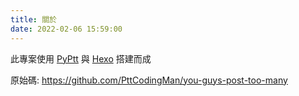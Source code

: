 ```yaml
---
title: 關於
date: 2022-02-06 15:59:00
---
```


<div class="about_text">
此專案使用 <a href="https://github.com/PttCodingMan/PyPtt">PyPtt</a> 與 <a href="https://hexo.io/zh-tw/">Hexo</a> 搭建而成

原始碼: <a href="https://github.com/PttCodingMan/you-guys-post-too-many">https://github.com/PttCodingMan/you-guys-post-too-many</a>
</div>